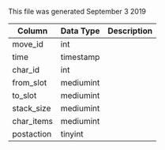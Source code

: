 This file was generated September 3 2019

| Column     | Data Type | Description |
| ---------- | --------- | ----------- |
| move_id    | int       |             |
| time       | timestamp |             |
| char_id    | int       |             |
| from_slot  | mediumint |             |
| to_slot    | mediumint |             |
| stack_size | mediumint |             |
| char_items | mediumint |             |
| postaction | tinyint   |             |